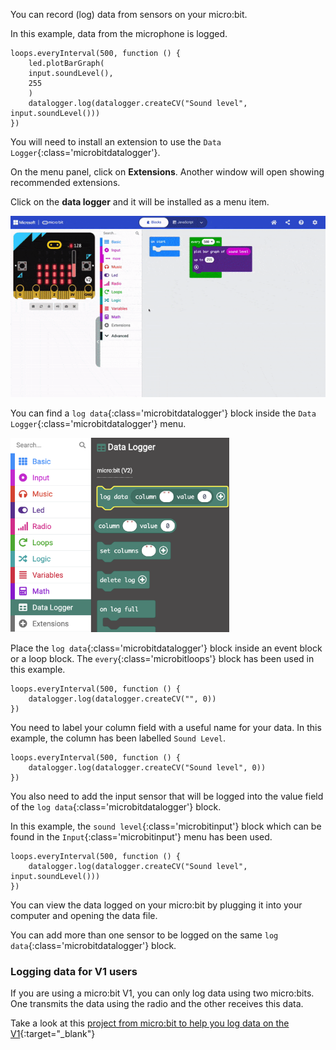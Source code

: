 You can record (log) data from sensors on your micro:bit.

In this example, data from the microphone is logged.

```microbit
loops.everyInterval(500, function () {
    led.plotBarGraph(
    input.soundLevel(),
    255
    )
    datalogger.log(datalogger.createCV("Sound level", input.soundLevel()))
})
```

You will need to install an extension to use the `Data Logger`{:class='microbitdatalogger'}.

On the menu panel, click on **Extensions**. Another window will open showing recommended extensions. 

Click on the **data logger** and it will be installed as a menu item.

![The data logger extension being installed by clicking the extensions menu and then 'data logger'. A new block menu appears labelled 'Data Logger'.](images/installing-datalogger.gif)


You can find a `log data`{:class='microbitdatalogger'} block inside the `Data Logger`{:class='microbitdatalogger'} menu.

<img src="images/data-logger.png" alt="The Data Logger menu with the 'log data column...value' block highlighted." width="350"/>

Place the `log data`{:class='microbitdatalogger'} block inside an event block or a loop block. The `every`{:class='microbitloops'} block has been used in this example.

```microbit
loops.everyInterval(500, function () {
    datalogger.log(datalogger.createCV("", 0))
})
```

You need to label your column field with a useful name for your data. In this example, the column has been labelled `Sound Level`.

```microbit
loops.everyInterval(500, function () {
    datalogger.log(datalogger.createCV("Sound level", 0))
})
```

You also need to add the input sensor that will be logged into the value field of the `log data`{:class='microbitdatalogger'} block.

In this example, the `sound level`{:class='microbitinput'} block which can be found in the `Input`{:class='microbitinput'} menu has been used.

```microbit
loops.everyInterval(500, function () {
    datalogger.log(datalogger.createCV("Sound level", input.soundLevel()))
})
```

You can view the data logged on your micro:bit by plugging it into your computer and opening the data file. 

You can add more than one sensor to be logged on the same `log data`{:class='microbitdatalogger'} block. 

### Logging data for V1 users

If you are using a micro:bit V1, you can only log data using two micro:bits. One transmits the data using the radio and the other receives this data.

Take a look at this [project from micro:bit to help you log data on the V1](https://microbit.org/projects/make-it-code-it/makecode-wireless-data-logger/#sensor-/-transmitter){:target="_blank"}
